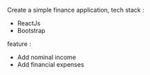 Create a simple finance application, 
tech stack :
- ReactJs
- Bootstrap

feature :
- Add nominal income
- Add financial expenses
